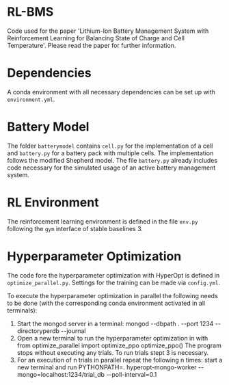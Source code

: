 # RL-BMS
Code used for the paper 'Lithium-Ion Battery Management System with Reinforcement Learning for Balancing State of Charge and Cell Temperature'. Please read the paper for further information.

# Dependencies
A conda environment with all necessary dependencies can be set up with `environment.yml`.

# Battery Model
The folder `batterymodel` contains `cell.py` for the implementation of a cell and `battery.py` for a battery pack with multiple cells. The implementation follows the modified Shepherd model. The file `battery.py` already includes code necessary for the simulated usage of an active battery management system.

# RL Environment
The reinforcement learning environment is defined in the file `env.py` following the `gym` interface of stable baselines 3.

# Hyperparameter Optimization
The code fore the hyperparameter optimization with HyperOpt is defined in `optimize_parallel.py`. Settings for the training can be made via `config.yml`.

To execute the hyperparameter optimization in parallel the following needs to be done (with the corresponding conda environment activated in all terminals):
1. Start the mongod server in a terminal: 
    mongod --dbpath . --port 1234 --directoryperdb --journal
2. Open a new terminal to run the hyperparameter optimization in with 
    from optimize_parallel import optimize_ppo 
    optimize_ppo() 
The program stops without executing any trials. To run trials stept 3 is necessary.
3. For an execution of n trials in parallel repeat the following n times: 
start a new terminal and run
    PYTHONPATH=. hyperopt-mongo-worker --mongo=localhost:1234/trial_db --poll-interval=0.1